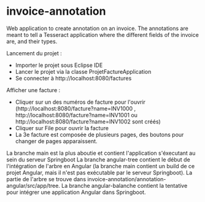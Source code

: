 # invoice-annotation
Web application to create annotation on an invoice. The annotations are meant to tell a Tesseract application where the different fields of the invoice are, and their types.

Lancement du projet :
- Importer le projet sous Eclipse IDE
- Lancer le projet via la classe ProjetFactureApplication
- Se connecter à http://localhost:8080/factures

Afficher une facture :
- Cliquer sur un des numéros de facture pour l'ouvrir (http://localhost:8080/facture?name=INV1000 , http://localhost:8080/facture?name=INV1001 ou http://localhost:8080/facture?name=INV1002 sont créés)
- Cliquer sur File pour ouvrir la facture
- La 3e facture est composée de plusieurs pages, des boutons pour changer de pages apparaissent.

La branche main est la plus aboutie et contient l'application s'éxecutant au sein du serveur Springboot
La branche angular-tree contient le début de l'intégration de l'arbre en Angular (la branche main contient un build de ce projet Angular, mais il n'est pas exécutable par le serveur Springboot). La partie de l'arbre se trouve dans invoice-annotation/annotation-angular/src/app/tree.
La branche angular-balanche contient la tentative pour intégrer une application Angular dans Springboot.
